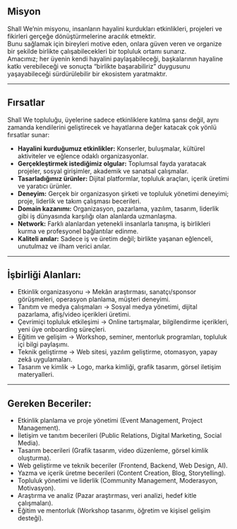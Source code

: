 ## Misyon  
Shall We’nin misyonu, insanların hayalini kurdukları etkinlikleri, projeleri ve fikirleri gerçeğe dönüştürmelerine aracılık etmektir.  
Bunu sağlamak için bireyleri motive eden, onlara güven veren ve organize bir şekilde birlikte çalışabilecekleri bir topluluk ortamı sunarız.  
Amacımız; her üyenin kendi hayalini paylaşabileceği, başkalarının hayaline katkı verebileceği ve sonuçta “birlikte başarabiliriz” duygusunu yaşayabileceği sürdürülebilir bir ekosistem yaratmaktır.  

---
## Fırsatlar  
Shall We topluluğu, üyelerine sadece etkinliklere katılma şansı değil, aynı zamanda kendilerini geliştirecek ve hayatlarına değer katacak çok yönlü fırsatlar sunar:  

- **Hayalini kurduğumuz etkinlikler:** Konserler, buluşmalar, kültürel aktiviteler ve eğlence odaklı organizasyonlar.  
- **Gerçekleştirmek istediğimiz olgular:** Toplumsal fayda yaratacak projeler, sosyal girişimler, akademik ve sanatsal çalışmalar.  
- **Tasarladığımız ürünler:** Dijital platformlar, topluluk araçları, içerik üretimi ve yaratıcı ürünler.  
- **Deneyim:** Gerçek bir organizasyon şirketi ve topluluk yönetimi deneyimi; proje, liderlik ve takım çalışması becerileri.  
- **Domain kazanımı:** Organizasyon, pazarlama, yazılım, tasarım, liderlik gibi iş dünyasında karşılığı olan alanlarda uzmanlaşma.  
- **Network:** Farklı alanlardan yetenekli insanlarla tanışma, iş birlikleri kurma ve profesyonel bağlantılar edinme.  
- **Kaliteli anılar:** Sadece iş ve üretim değil; birlikte yaşanan eğlenceli, unutulmaz ve ilham verici anılar.  
---
## İşbirliği Alanları:
- Etkinlik organizasyonu → Mekân araştırması, sanatçı/sponsor görüşmeleri, operasyon planlama, müşteri deneyimi.  
- Tanıtım ve medya çalışmaları → Sosyal medya yönetimi, dijital pazarlama, afiş/video içerikleri üretimi.  
- Çevrimiçi topluluk etkileşimi → Online tartışmalar, bilgilendirme içerikleri, yeni üye onboarding süreçleri.  
- Eğitim ve gelişim → Workshop, seminer, mentorluk programları, topluluk içi bilgi paylaşımı.  
- Teknik geliştirme → Web sitesi, yazılım geliştirme, otomasyon, yapay zekâ uygulamaları.  
- Tasarım ve kimlik → Logo, marka kimliği, grafik tasarım, görsel iletişim materyalleri.  
---
## Gereken Beceriler:
- Etkinlik planlama ve proje yönetimi (Event Management, Project Management).  
- İletişim ve tanıtım becerileri (Public Relations, Digital Marketing, Social Media).  
- Tasarım becerileri (Grafik tasarım, video düzenleme, görsel kimlik oluşturma).  
- Web geliştirme ve teknik beceriler (Frontend, Backend, Web Design, AI).  
- Yazma ve içerik üretme becerileri (Content Creation, Blog, Storytelling).  
- Topluluk yönetimi ve liderlik (Community Management, Moderasyon, Motivasyon).  
- Araştırma ve analiz (Pazar araştırması, veri analizi, hedef kitle çalışmaları).  
- Eğitim ve mentorluk (Workshop tasarımı, öğretim ve kişisel gelişim desteği).  
